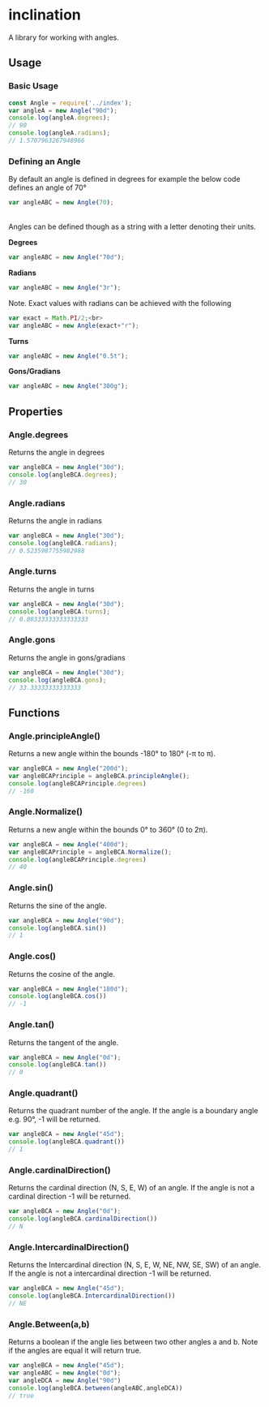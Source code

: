 # inclination
A library for working with angles.

## Usage
### Basic Usage <br>
```javascript
const Angle = require('../index');
var angleA = new Angle("90d");
console.log(angleA.degrees);
// 90
console.log(angleA.radians);
// 1.5707963267948966
```

### Defining an Angle

By default an angle is defined in degrees for example the below code defines an angle of 70&deg; <br>
```javascript
var angleABC = new Angle(70);
```
<br>
Angles can be defined though as a string with a letter denoting their units.<br>

<b>Degrees</b><br>
```javascript
var angleABC = new Angle("70d");
```
<b>Radians</b><br>
```javascript
var angleABC = new Angle("3r");
```

Note.
Exact values with radians can be achieved with the following<br>
```javascript
var exact = Math.PI/2;<br>
var angleABC = new Angle(exact+"r");
```

<b>Turns</b><br>
```javascript
var angleABC = new Angle("0.5t");
```

<b>Gons/Gradians</b><br>
```javascript
var angleABC = new Angle("300g");
```

## Properties

### Angle.degrees
Returns the angle in degrees
```javascript
var angleBCA = new Angle("30d");
console.log(angleBCA.degrees);
// 30
```
### Angle.radians
Returns the angle in radians
```javascript
var angleBCA = new Angle("30d");
console.log(angleBCA.radians);
// 0.5235987755982988
```
### Angle.turns
Returns the angle in turns
```javascript
var angleBCA = new Angle("30d");
console.log(angleBCA.turns);
// 0.08333333333333333
```
### Angle.gons
Returns the angle in gons/gradians
```javascript
var angleBCA = new Angle("30d");
console.log(angleBCA.gons);
// 33.33333333333333
```


## Functions

### Angle.principleAngle()

Returns a new angle within the bounds -180&deg; to 180&deg; (-&#960; to &#960;).
```javascript
var angleBCA = new Angle("200d");
var angleBCAPrinciple = angleBCA.principleAngle();
console.log(angleBCAPrinciple.degrees)
// -160
``` 
### Angle.Normalize()

Returns a new angle within the bounds 0&deg; to 360&deg; (0 to 2&#960;).

```javascript
var angleBCA = new Angle("400d");
var angleBCAPrinciple = angleBCA.Normalize();
console.log(angleBCAPrinciple.degrees)
// 40
``` 

### Angle.sin()

Returns the sine of the angle.

```javascript
var angleBCA = new Angle("90d");
console.log(angleBCA.sin())
// 1
```


### Angle.cos()

Returns the cosine of the angle.

```javascript
var angleBCA = new Angle("180d");
console.log(angleBCA.cos())
// -1
```


### Angle.tan()

Returns the tangent of the angle.

```javascript
var angleBCA = new Angle("0d");
console.log(angleBCA.tan())
// 0
```

### Angle.quadrant()

Returns the quadrant number of the angle. If the angle is a boundary angle e.g. 90&deg;, -1 will be returned.

```javascript
var angleBCA = new Angle("45d");
console.log(angleBCA.quadrant())
// 1
```

### Angle.cardinalDirection()

Returns the cardinal direction (N, S, E, W) of an angle. If the angle is not a cardinal direction -1 will be returned. 

```javascript
var angleBCA = new Angle("0d");
console.log(angleBCA.cardinalDirection())
// N
```

### Angle.IntercardinalDirection()

Returns the Intercardinal direction (N, S, E, W, NE, NW, SE, SW) of an angle. If the angle is not a intercardinal direction -1 will be returned. 

```javascript
var angleBCA = new Angle("45d");
console.log(angleBCA.IntercardinalDirection())
// NE
```

### Angle.Between(a,b)

Returns a boolean if the angle lies between two other angles a and b. Note if the angles are equal it will return true.

```javascript
var angleBCA = new Angle("45d");
var angleABC = new Angle("0d");
var angleDCA = new Angle("90d")
console.log(angleBCA.between(angleABC,angleDCA))
// true
```
